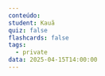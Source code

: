 ```yaml
---
conteúdo:
student: Kauã
quiz: false
flashcards: false
tags:
  - private
data: 2025-04-15T14:00:00
---
```

